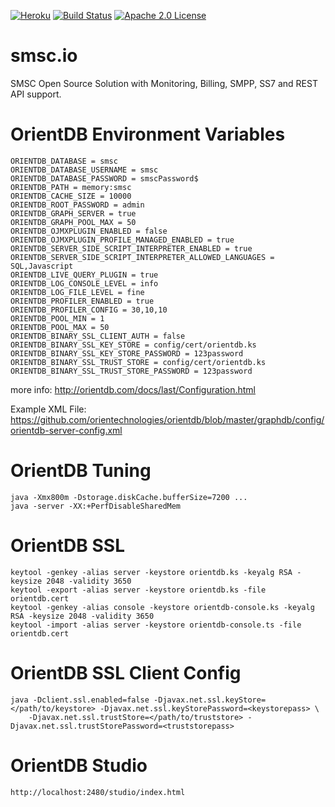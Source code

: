 [![Heroku](http://heroku-badge.herokuapp.com/?app=smsc&style=flat&svg=1)](http://staging.smsc.io)
[![Build Status](https://travis-ci.org/bulktrade/SMSC.svg?branch=master)](https://travis-ci.org/bulktrade/SMSC)
[![Apache 2.0 License](https://img.shields.io/badge/license-Apache%202.0-brightgreen.svg)](https://opensource.org/licenses/Apache-2.0)

# smsc.io
SMSC Open Source Solution with Monitoring, Billing, SMPP, SS7 and REST API support.


# OrientDB Environment Variables
	
	ORIENTDB_DATABASE = smsc
	ORIENTDB_DATABASE_USERNAME = smsc
	ORIENTDB_DATABASE_PASSWORD = smscPassword$
	ORIENTDB_PATH = memory:smsc
	ORIENTDB_CACHE_SIZE = 10000
	ORIENTDB_ROOT_PASSWORD = admin
	ORIENTDB_GRAPH_SERVER = true
	ORIENTDB_GRAPH_POOL_MAX = 50
	ORIENTDB_OJMXPLUGIN_ENABLED = false
	ORIENTDB_OJMXPLUGIN_PROFILE_MANAGED_ENABLED = true
	ORIENTDB_SERVER_SIDE_SCRIPT_INTERPRETER_ENABLED = true
	ORIENTDB_SERVER_SIDE_SCRIPT_INTERPRETER_ALLOWED_LANGUAGES = SQL,Javascript
	ORIENTDB_LIVE_QUERY_PLUGIN = true
	ORIENTDB_LOG_CONSOLE_LEVEL = info
	ORIENTDB_LOG_FILE_LEVEL = fine
	ORIENTDB_PROFILER_ENABLED = true
	ORIENTDB_PROFILER_CONFIG = 30,10,10
	ORIENTDB_POOL_MIN = 1
	ORIENTDB_POOL_MAX = 50
	ORIENTDB_BINARY_SSL_CLIENT_AUTH = false
	ORIENTDB_BINARY_SSL_KEY_STORE = config/cert/orientdb.ks
	ORIENTDB_BINARY_SSL_KEY_STORE_PASSWORD = 123password
	ORIENTDB_BINARY_SSL_TRUST_STORE = config/cert/orientdb.ks
	ORIENTDB_BINARY_SSL_TRUST_STORE_PASSWORD = 123password
	
more info: http://orientdb.com/docs/last/Configuration.html

Example XML File: https://github.com/orientechnologies/orientdb/blob/master/graphdb/config/orientdb-server-config.xml

# OrientDB Tuning
	
	java -Xmx800m -Dstorage.diskCache.bufferSize=7200 ...
	java -server -XX:+PerfDisableSharedMem
	
# OrientDB SSL

	keytool -genkey -alias server -keystore orientdb.ks -keyalg RSA -keysize 2048 -validity 3650
	keytool -export -alias server -keystore orientdb.ks -file orientdb.cert
	keytool -genkey -alias console -keystore orientdb-console.ks -keyalg RSA -keysize 2048 -validity 3650
	keytool -import -alias server -keystore orientdb-console.ts -file orientdb.cert
	
# OrientDB SSL Client Config

	java -Dclient.ssl.enabled=false -Djavax.net.ssl.keyStore=</path/to/keystore> -Djavax.net.ssl.keyStorePassword=<keystorepass> \
        -Djavax.net.ssl.trustStore=</path/to/truststore> -Djavax.net.ssl.trustStorePassword=<truststorepass>

# OrientDB Studio
	
	http://localhost:2480/studio/index.html
